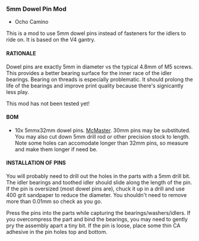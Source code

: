 ### 5mm Dowel Pin Mod
- Ocho Camino

This is a mod to use 5mm dowel pins instead of fasteners for the idlers to ride on.  It is based on the V4 gantry.

#### RATIONALE
Dowel pins are exactly 5mm in diameter vs the typical 4.8mm of M5 screws.  This provides a better bearing surface for the inner race of the idler bearings.  Bearing on threads is especially problematic.
It should prolong the life of the bearings and improve print quality because there's signicantly less play.

This mod has not been tested yet! 

#### BOM
  - 10x 5mmx32mm dowel pins.  [McMaster](https://www.mcmaster.com/91585A569/).  30mm pins may be substituted.  You may also cut down 5mm drill rod or other precision stock to length.  Note some holes can accomodate longer than 32mm pins, so measure and make them longer if need be.

#### INSTALLATION OF PINS
You will probably need to drill out the holes in the parts with a 5mm drill bit.  The idler bearings and toothed idler should slide along the length of the pin.  If the pin is oversized (most dowel pins are), chuck it up in a drill and use 400 grit sandpaper to reduce the diameter.  You shouldn't need to remove more than 0.01mm so check as you go.   

Press the pins into the parts while capturing the bearings/washers/idlers.  If you overcompress the part and bind the bearings, you may need to gently pry the assembly apart a tiny bit.  If the pin is loose, place some thin CA adhesive in the pin holes top and bottom.

